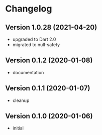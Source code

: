 # Changelog


## Version 1.0.28 (2021-04-20)

- upgraded to Dart 2.0
- migrated to null-safety


## Version 0.1.2 (2020-01-08)

- documentation



## Version 0.1.1 (2020-01-07)

- cleanup



## Version 0.1.0 (2020-01-06)

- initial